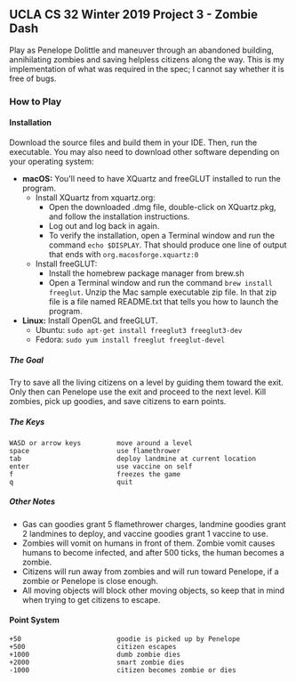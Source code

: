 ## UCLA CS 32 Winter 2019 Project 3 - Zombie Dash

Play as Penelope Dolittle and maneuver through an abandoned building, annihilating zombies and saving helpless citizens along the way. This is my implementation of what was required in the spec; I cannot say whether it is free of bugs.

### How to Play

#### Installation
Download the source files and build them in your IDE. Then, run the executable. You may also need to download other software depending on your operating system:

- **macOS:** You'll need to have XQuartz and freeGLUT installed to run the program.
    - Install XQuartz from xquartz.org:
        - Open the downloaded .dmg file, double-click on XQuartz.pkg, and follow the installation instructions.
        - Log out and log back in again.
        - To verify the installation, open a Terminal window and run the command `echo $DISPLAY`. That should produce one line of output that ends with `org.macosforge.xquartz:0`
    - Install freeGLUT:
        - Install the homebrew package manager from brew.sh
        - Open a Terminal window and run the command `brew install freeglut`.
Unzip the Mac sample executable zip file. In that zip file is a file named README.txt that tells you how to launch the program.
- **Linux:** Install OpenGL and freeGLUT.
    - Ubuntu: `sudo apt-get install freeglut3 freeglut3-dev`
    - Fedora: `sudo yum install freeglut freeglut-devel`

##### The Goal
Try to save all the living citizens on a level by guiding them toward the exit. Only then can Penelope use the exit and proceed to the next level. Kill zombies, pick up goodies, and save citizens to earn points.

##### The Keys
```
WASD or arrow keys         move around a level
space                      use flamethrower
tab                        deploy landmine at current location
enter                      use vaccine on self
f                          freezes the game
q                          quit
```
##### Other Notes
- Gas can goodies grant 5 flamethrower charges, landmine goodies grant 2 landmines to deploy, and vaccine goodies grant 1 vaccine to use.
- Zombies will vomit on humans in front of them. Zombie vomit causes humans to become infected, and after 500 ticks, the human becomes a zombie.
- Citizens will run away from zombies and will run toward Penelope, if a zombie or Penelope is close enough.
- All moving objects will block other moving objects, so keep that in mind when trying to get citizens to escape.

#### Point System
```
+50                        goodie is picked up by Penelope
+500                       citizen escapes
+1000                      dumb zombie dies
+2000                      smart zombie dies
-1000                      citizen becomes zombie or dies
```
